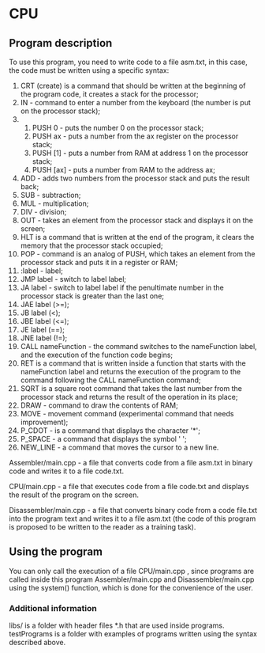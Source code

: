 # CPU
## Program description
To use this program, you need to write code to a file asm.txt, in this case, the code must be written using a specific syntax:
1) CRT (create) is a command that should be written at the beginning of the program code, it creates a stack for the processor;  
2) IN - command to enter a number from the keyboard (the number is put on the processor stack);  
3) 1. PUSH 0 - puts the number 0 on the processor stack;  
   2. PUSH ax - puts a number from the ax register on the processor stack;  
   3. PUSH [1] - puts a number from RAM at address 1 on the processor stack;  
   4. PUSH [ax] - puts a number from RAM to the address ax;  
4) ADD - adds two numbers from the processor stack and puts the result back;  
5) SUB - subtraction;  
6) MUL - multiplication;  
7) DIV - division;  
8) OUT - takes an element from the processor stack and displays it on the screen;  
9) HLT is a command that is written at the end of the program, it clears the memory that the processor stack occupied;  
10) POP - command is an analog of PUSH, which takes an element from the processor stack and puts it in a register or RAM;  
11) :label - label;  
12) JMP label - switch to label label;  
13) JA label - switch to label label if the penultimate number in the processor stack is greater than the last one;  
14) JAE label (>=);  
15) JB label (<);  
16) JBE label (<=);  
17) JE label (==);  
18) JNE label (!=);  
19) CALL nameFunction - the command switches to the nameFunction label, and the execution of the function code begins;  
20) RET is a command that is written inside a function that starts with the nameFunction label and returns the execution of the program to the command following the CALL nameFunction command;  
21) SQRT is a square root command that takes the last number from the processor stack and returns the result of the operation in its place;
22) DRAW - command to draw the contents of RAM;  
23) MOVE - movement command (experimental command that needs improvement);  
24) P_CDOT - is a command that displays the character '*';  
25) P_SPACE - a command that displays the symbol ' ';  
26) NEW_LINE - a command that moves the cursor to a new line.  
  
Assembler/main.cpp - a file that converts code from a file asm.txt in binary code and writes it to a file code.txt.  
  
CPU/main.cpp - a file that executes code from a file code.txt and displays the result of the program on the screen.  
  
Disassembler/main.cpp - a file that converts binary code from a code file.txt into the program text and writes it to a file asm.txt (the code of this program is proposed to be written to the reader as a training task).  
## Using the program
You can only call the execution of a file CPU/main.cpp , since programs are called inside this program Assembler/main.cpp and Disassembler/main.cpp using the system() function, which is done for the convenience of the user.  
### Additional information
libs/ is a folder with header files *.h that are used inside programs.  
testPrograms is a folder with examples of programs written using the syntax described above.
